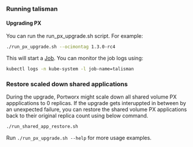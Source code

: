 ### Running talisman

#### Upgrading PX

You can run the run_px_upgrade.sh script. For example:

```bash
./run_px_upgrade.sh --ocimontag 1.3.0-rc4
```

This will start a [Job](https://kubernetes.io/docs/concepts/workloads/controllers/jobs-run-to-completion/). You can monitor the job logs using:

```bash
kubectl logs -n kube-system -l job-name=talisman
```

### Restore scaled down shared applications

During the upgrade, Portworx might scale down all shared volume PX appplications to 0 replicas.
If the upgrade gets interuppted in between by an unexpected failure, you can restore the shared volume PX applications back to their original replica count using below command.

```bash
./run_shared_app_restore.sh
```

Run `./run_px_upgrade.sh --help` for more usage examples.

